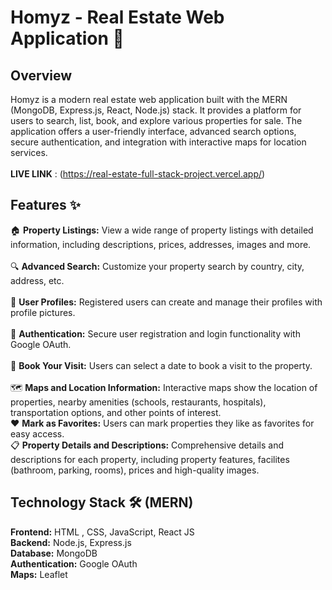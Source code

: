 # Homyz - Real Estate Web Application  🏡
## Overview
Homyz is a modern real estate web application built with the MERN (MongoDB, Express.js, React, Node.js) stack. It provides a platform for users to search, list, book, and explore various properties for sale. The application offers a user-friendly interface, advanced search options, secure authentication, and integration with interactive maps for location services.    <br>    
**LIVE LINK** : (https://real-estate-full-stack-project.vercel.app/)            
## Features ✨
🏠 **Property Listings:** View a wide range of property listings with detailed information, including descriptions, prices, addresses, images and more.<br>             
🔍 **Advanced Search:** Customize your property search by country, city, address, etc. <br>        
👤 **User Profiles:**  Registered users can create and manage their profiles with profile pictures. <br>       
🔐 **Authentication:** Secure user registration and login functionality with Google OAuth.  <br>     
📅 **Book Your Visit:** Users can select a date to book a visit to the property.  <br>        
🗺️ **Maps and Location Information:** Interactive maps show the location of properties, nearby amenities (schools, restaurants, hospitals), transportation options, and other points of interest. <br>
❤️ **Mark as Favorites:**  Users can mark properties they like as favorites for easy access.  <br>
📋 **Property Details and Descriptions:** Comprehensive details and descriptions for each property, including property features, facilites (bathroom, parking, rooms), prices and high-quality images.<br>         

## Technology Stack 🛠️ (MERN)     <br>
**Frontend:** HTML , CSS, JavaScript, React JS        
**Backend:** Node.js, Express.js       
**Database:** MongoDB         
**Authentication:** Google OAuth      
**Maps:** Leaflet
 
